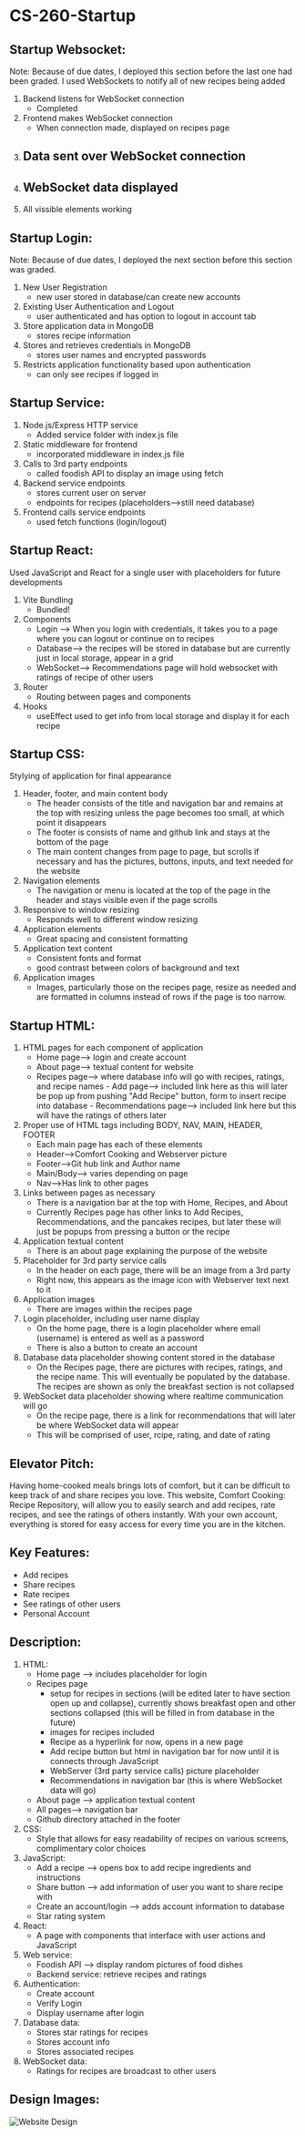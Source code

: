 # CS-260-Startup

## Startup Websocket:
Note: Because of due dates, I deployed this section before the last one had been graded.
I used WebSockets to notify all of new recipes being added
1. Backend listens for WebSocket connection
    - Completed
2. Frontend makes WebSocket connection
    - When connection made, displayed on recipes page
3. Data sent over WebSocket connection
    -
4. WebSocket data displayed
    -
5. All vissible elements working

## Startup Login:
Note: Because of due dates, I deployed the next section before this section was graded.
1. New User Registration
    - new user stored in database/can create new accounts
2. Existing User Authentication and Logout
    - user authenticated and has option to logout in account tab
3. Store application data in MongoDB
    - stores recipe information
4. Stores and retrieves credentials in MongoDB
    - stores user names and encrypted passwords
5. Restricts application functionality based upon authentication
    - can only see recipes if logged in
      
## Startup Service:
1. Node.js/Express HTTP service
    - Added service folder with index.js file
2. Static middleware for frontend
    - incorporated middleware in index.js file
3. Calls to 3rd party endpoints
    - called foodish API to display an image using fetch
4. Backend service endpoints
    - stores current user on server
    - endpoints for recipes (placeholders-->still need database)
5. Frontend calls service endpoints
    - used fetch functions (login/logout)

## Startup React:
Used JavaScript and React for a single user with placeholders for future developments
1. Vite Bundling
    - Bundled!
2. Components
    - Login --> When you login with credentials, it takes you to a page where you can logout or continue on to recipes
    - Database--> the recipes will be stored in database but are currently just in local storage, appear in a grid
    - WebSocket--> Recommendations page will hold websocket with ratings of recipe of other users
3. Router
    - Routing between pages and components
4. Hooks
    - useEffect used to get info from local storage and display it for each recipe

## Startup CSS:
Stylying of application for final appearance
1. Header, footer, and main content body
    - The header consists of the title and navigation bar and remains at the top with resizing unless the page becomes too small, at which point it disappears
    - The footer is consists of name and github link and stays at the bottom of the page
    - The main content changes from page to page, but scrolls if necessary and has the pictures, buttons, inputs, and text needed for the website
2. Navigation elements
    - The navigation or menu is located at the top of the page in the header and stays visible even if the page scrolls
3. Responsive to window resizing
    - Responds well to different window resizing 
4. Application elements
    - Great spacing and consistent formatting
5. Application text content
    - Consistent fonts and format
    - good contrast between colors of background and text
6. Application images
    - Images, particularly those on the recipes page, resize as needed and are formatted in columns instead of rows if the page is too narrow.

## Startup HTML:
1. HTML pages for each component of application
    - Home page--> login and create account
    - About page--> textual content for website
    - Recipes page--> where database info will go with recipes, ratings, and recipe names
          - Add page--> included link here as this will later be pop up from pushing "Add Recipe" button, form to insert recipe into database
          - Recommendations page--> included link here but this will have the ratings of others later
2. Proper use of HTML tags including BODY, NAV, MAIN, HEADER, FOOTER
    - Each main page has each of these elements
    - Header-->Comfort Cooking and Webserver picture
    - Footer-->Git hub link and Author name
    - Main/Body--> varies depending on page
    - Nav-->Has link to other pages
3. Links between pages as necessary
    - There is a navigation bar at the top with Home, Recipes, and About
    - Currently Recipes page has other links to Add Recipes, Recommendations, and the pancakes recipes, but later these will just be popups from pressing a button or the recipe
4. Application textual content
    - There is an about page explaining the purpose of the website
5. Placeholder for 3rd party service calls
    - In the header on each page, there will be an image from a 3rd party
    - Right now, this appears as the image icon with Webserver text next to it
6. Application images
    - There are images within the recipes page
7. Login placeholder, including user name display
    - On the home page, there is a login placeholder where email (username) is entered as well as a password
    - There is also a button to create an account
8. Database data placeholder showing content stored in the database
    - On the Recipes page, there are pictures with recipes, ratings, and the recipe name. This will eventually be populated by the database. The recipes are shown as only the breakfast section is not collapsed
9. WebSocket data placeholder showing where realtime communication will go
    - On the recipe page, there is a link for recommendations that will later be where WebSocket data will appear
    - This will be comprised of user, rcipe, rating, and date of rating

   
## Elevator Pitch:

Having home-cooked meals brings lots of comfort, but it can be difficult to keep track of and share recipes you love. This website, Comfort Cooking: Recipe Repository, will allow you to easily search and add recipes, rate recipes, and see the ratings of others instantly. With your own account, everything is stored for easy access for every time you are in the kitchen. 

## Key Features:
- Add recipes
- Share recipes
- Rate recipes
- See ratings of other users
- Personal Account

## Description:
1. HTML: 
    - Home page --> includes placeholder for login
    - Recipes page
        - setup for recipes in sections (will be edited later to have section open up and collapse), currently shows breakfast open and other sections collapsed (this will be filled in from database in the future)
        - images for recipes included
        - Recipe as a hyperlink for now, opens in a new page
        - Add recipe button but html in navigation bar for now until it is connects through JavaScript
        - WebServer (3rd party service calls) picture placeholder
        - Recommendations in navigation bar (this is where WebSocket data will go)
    - About page --> application textual content
    - All pages--> navigation bar
    - Github directory attached in the footer
2. CSS:
    - Style that allows for easy readability of recipes on various screens, complimentary color choices
3. JavaScript: 
    - Add a recipe --> opens box to add recipe ingredients and instructions
    - Share button --> add information of user you want to share recipe with
    - Create an account/login --> adds account information to database
    - Star rating system
4. React:
    - A page with components that interface with user actions and JavaScript
5. Web service:
    - Foodish API --> display random pictures of food dishes
    - Backend service: retrieve recipes and ratings
6. Authentication:
    - Create account
    - Verify Login
    - Display username after login
7. Database data:
    - Stores star ratings for recipes
    - Stores account info
    - Stores associated recipes
8. WebSocket data:
    - Ratings for recipes are broadcast to other users

## Design Images:

![Website Design](WebsiteDesign.png)
